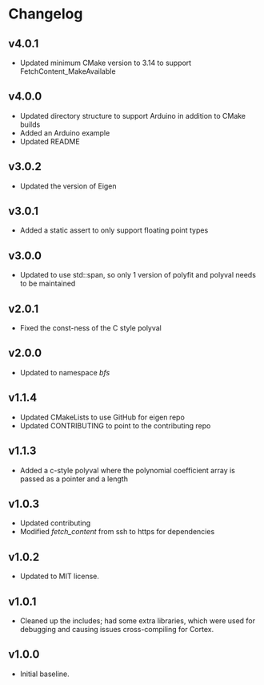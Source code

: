 # Changelog

## v4.0.1
- Updated minimum CMake version to 3.14 to support FetchContent_MakeAvailable

## v4.0.0
- Updated directory structure to support Arduino in addition to CMake builds
- Added an Arduino example
- Updated README

## v3.0.2
- Updated the version of Eigen

## v3.0.1
- Added a static assert to only support floating point types

## v3.0.0
- Updated to use std::span, so only 1 version of polyfit and polyval needs to be maintained

## v2.0.1
- Fixed the const-ness of the C style polyval

## v2.0.0
- Updated to namespace *bfs*

## v1.1.4
- Updated CMakeLists to use GitHub for eigen repo
- Updated CONTRIBUTING to point to the contributing repo

## v1.1.3
- Added a c-style polyval where the polynomial coefficient array is passed as a pointer and a length

## v1.0.3
- Updated contributing
- Modified *fetch_content* from ssh to https for dependencies

## v1.0.2
- Updated to MIT license.

## v1.0.1
- Cleaned up the includes; had some extra libraries, which were used for debugging and causing issues cross-compiling for Cortex.

## v1.0.0
- Initial baseline.
